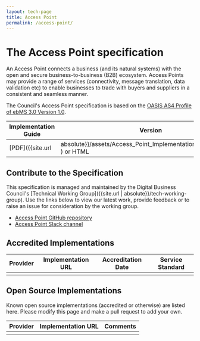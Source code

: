 ```yaml
---
layout: tech-page
title: Access Point
permalink: /access-point/
---
```


# The Access Point specification

An Access Point connects a business (and its natural systems) with the open and secure business-to-business (B2B) ecosystem. Access Points may provide a range of services (connectivity, message translation, data validation etc) to enable businesses to trade with buyers and suppliers in a consistent and seamless manner.  

The Council's Access Point specification is based on the [OASIS AS4 Profile of ebMS 3.0 Version 1.0](http://docs.oasis-open.org/ebxml-msg/ebms/v3.0/profiles/AS4-profile/v1.0/AS4-profile-v1.0.html).


| Implementation Guide | Version | Status | API Definition | Issues List |
| ----------------- | ------  | ------ | -------------- |  ---------- |
| [PDF]({{site.url | absolute}}/assets/Access_Point_Implementation_Guide_v1.0.pdf ) or HTML | 1.0 | ![draft](http://rfc.unprotocols.org/spec:2/COSS/draft.svg)  | N/A |  [Access Point 1.0 Issues](https://github.com/Digital-Business-Council/access-point/issues)  |

## Contribute to the Specification

This specification is managed and maintained by the Digital Business Council's [Technical Working Group]({{site.url | absolute}}/tech-working-group).  Use the links below to view our latest work, provide feedback or to raise an issue for consideration by the working group.

* [Access Point GitHub repository](https://github.com/Digital-Business-Council/access-point)
* [Access Point Slack channel](https://tba.com.au)


## Accredited Implementations

|Provider|Implementation URL|Accreditation Date| Service Standard |
|--------|------------------|--------|---|
| | | | |


## Open Source Implementations

Known open source implementations (accredited or otherwise) are listed here.  Please modify this page and make a pull request to add your own.

|Provider|Implementation URL|Comments|
|--------|------------------|--------|
|  |  |  |

